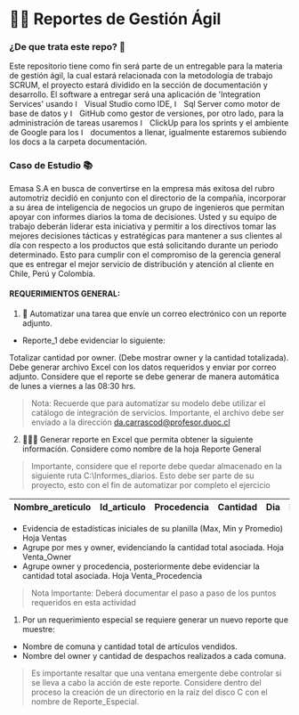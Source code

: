 # 🤙🏼 Reportes de Gestión Ágil

### ¿De que trata este repo? 👀
Este repositorio tiene como fin será parte de un entregable para la materia de gestión ágil, la cual estará relacionada con la metodología de trabajo SCRUM, el proyecto estará dividido en la sección de documentación y desarrollo. El software a entregar será una aplicación de 'Integration Services' usando <img src="https://1000logos.net/wp-content/uploads/2020/08/Visual-Studio-Logo.png" 
alt="IMAGE ALT TEXT" height="13"/> Visual Studio como IDE, <img src="https://img.icons8.com/color/480/microsoft-sql-server.png" 
alt="IMAGE ALT TEXT" height="13"/> Sql Server como motor de base de datos y <img src="https://cdn-icons-png.flaticon.com/512/25/25231.png" 
alt="IMAGE ALT TEXT" height="13"/> GitHub como gestor de versiones, por otro lado, para la administración de tareas usaremos <img src="https://seeklogo.com/images/C/clickup-symbol-logo-BB24230BBB-seeklogo.com.png" 
alt="IMAGE ALT TEXT" height="13"/> ClickUp para los sprints y el ambiente de Google para los <img src="https://cdn-icons-png.flaticon.com/512/5968/5968517.png" 
alt="IMAGE ALT TEXT" height="13"/> documentos a llenar, igualmente estaremos subiendo los docs a la carpeta documentación.

### Caso de Estudio 📚

Emasa S.A en busca de convertirse en la empresa más exitosa del rubro automotriz decidió en conjunto con el directorio de la compañía, incorporar a su área de inteligencia de negocios un grupo de ingenieros que permitan apoyar con informes diarios la toma de decisiones. Usted y su equipo de trabajo deberán liderar esta iniciativa y permitir a los directivos tomar las mejores decisiones tácticas y estratégicas para mantener a sus clientes al día con respecto a los productos que está solicitando durante un periodo determinado. Esto para cumplir con el compromiso de la gerencia general que es entregar el mejor servicio de distribución y atención al cliente en Chile, Perú y Colombia.

#### REQUERIMIENTOS GENERAL: 

1. 🤖 Automatizar una tarea que envíe un correo electrónico con un reporte adjunto.


+ Reporte_1 debe evidenciar lo siguiente:

Totalizar cantidad por owner. (Debe mostrar owner y la cantidad totalizada). Debe generar archivo Excel con los datos requeridos y enviar por correo adjunto. Considere que el reporte se debe generar de manera automática de lunes a viernes a las 08:30 hrs.
>Nota: Recuerde que para automatizar su modelo debe utilizar el catálogo de integración de servicios. Importante, el archivo debe ser enviado a la dirección da.carrascod@profesor.duoc.cl

2. 👩🏼‍🔬 Generar reporte en Excel que permita obtener la siguiente información. Considere como nombre de la hoja Reporte General

>Importante, considere que el reporte debe quedar almacenado en la siguiente ruta C:\Informes_diarios. Esto debe ser parte de su proyecto, esto con el fin de automatizar por completo el ejercicio

Nombre_areticulo | Id_articulo | Procedencia | Cantidad | Dia | Mes | Año | Comuna
--- | --- | --- | --- | --- | --- | --- | ---


+ Evidencia de estadísticas iniciales de su planilla (Max, Min y Promedio) Hoja Ventas
+ Agrupe por mes y owner, evidenciando la cantidad total asociada. Hoja Venta_Owner 
+ Agrupe owner y procedencia, posteriormente debe evidenciar la cantidad total asociada. Hoja Venta_Procedencia
>Nota Importante: Deberá documentar el paso a paso de los puntos requeridos en esta actividad

1. Por un requerimiento especial se requiere generar un nuevo reporte que muestre:
+ Nombre de comuna y cantidad total de artículos vendidos.
+ Nombre del owner y cantidad de despachos realizados a cada comuna.
>Es importante resaltar que una ventana emergente debe controlar si se lleva a cabo la acción de este reporte. Considere dentro del proceso la creación de un directorio en la raíz del disco C con el nombre de Reporte_Especial.
